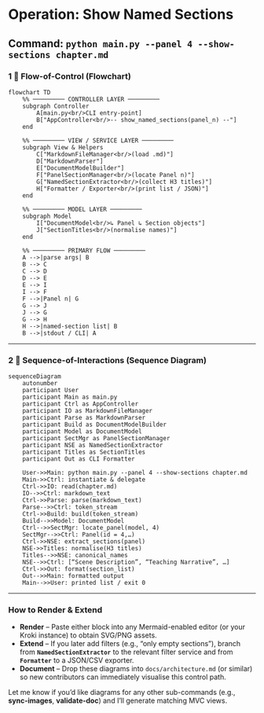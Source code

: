 # Operation: Show Named Sections

## Command: `python main.py --panel 4 --show-sections chapter.md`

### 1 ️⃣ Flow-of-Control (Flowchart)

```mermaid
flowchart TD
    %% ───────── CONTROLLER LAYER ─────────
    subgraph Controller
        A[main.py<br/>CLI entry-point]
        B["AppController<br/>-- show_named_sections(panel_n) --"]
    end

    %% ───────── VIEW / SERVICE LAYER ─────────
    subgraph View & Helpers
        C["MarkdownFileManager<br/>(load .md)"]
        D["MarkdownParser"]
        E["DocumentModelBuilder"]
        F["PanelSectionManager<br/>(locate Panel n)"]
        G["NamedSectionExtractor<br/>(collect H3 titles)"]
        H["Formatter / Exporter<br/>(print list / JSON)"]
    end

    %% ───────── MODEL LAYER ─────────
    subgraph Model
        I["DocumentModel<br/>↳ Panel ↳ Section objects"]
        J["SectionTitles<br/>(normalise names)"]
    end

    %% ───────── PRIMARY FLOW ─────────
    A -->|parse args| B
    B --> C
    C --> D
    D --> E
    E --> I
    I --> F
    F -->|Panel n| G
    G --> J
    J --> G
    G --> H
    H -->|named-section list| B
    B -->|stdout / CLI| A
```

---

### 2 ️⃣ Sequence-of-Interactions (Sequence Diagram)

```mermaid
sequenceDiagram
    autonumber
    participant User
    participant Main as main.py
    participant Ctrl as AppController
    participant IO as MarkdownFileManager
    participant Parse as MarkdownParser
    participant Build as DocumentModelBuilder
    participant Model as DocumentModel
    participant SectMgr as PanelSectionManager
    participant NSE as NamedSectionExtractor
    participant Titles as SectionTitles
    participant Out as CLI Formatter

    User->>Main: python main.py --panel 4 --show-sections chapter.md
    Main->>Ctrl: instantiate & delegate
    Ctrl->>IO: read(chapter.md)
    IO-->>Ctrl: markdown_text
    Ctrl->>Parse: parse(markdown_text)
    Parse-->>Ctrl: token_stream
    Ctrl->>Build: build(token_stream)
    Build-->>Model: DocumentModel
    Ctrl-->>SectMgr: locate_panel(model, 4)
    SectMgr-->>Ctrl: Panel(id = 4,…)
    Ctrl->>NSE: extract_sections(panel)
    NSE->>Titles: normalise(H3 titles)
    Titles-->>NSE: canonical_names
    NSE-->>Ctrl: [“Scene Description”, “Teaching Narrative”, …]
    Ctrl->>Out: format(section_list)
    Out-->>Main: formatted output
    Main-->>User: printed list / exit 0
```

---

### How to Render & Extend

* **Render** – Paste either block into any Mermaid-enabled editor (or your Kroki instance) to obtain SVG/PNG assets.
* **Extend** – If you later add filters (e.g., “only empty sections”), branch from **`NamedSectionExtractor`** to the relevant filter service and from **`Formatter`** to a JSON/CSV exporter.
* **Document** – Drop these diagrams into `docs/architecture.md` (or similar) so new contributors can immediately visualise this control path.

Let me know if you’d like diagrams for any other sub-commands (e.g., **sync-images**, **validate-doc**) and I’ll generate matching MVC views.

